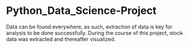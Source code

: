 # Python_Data_Science-Project
Data can be found everywhere, as such, extraction of data is key for analysis to be done successfully. During the course of this project, stock data was extracted and thereafter visualized. 
